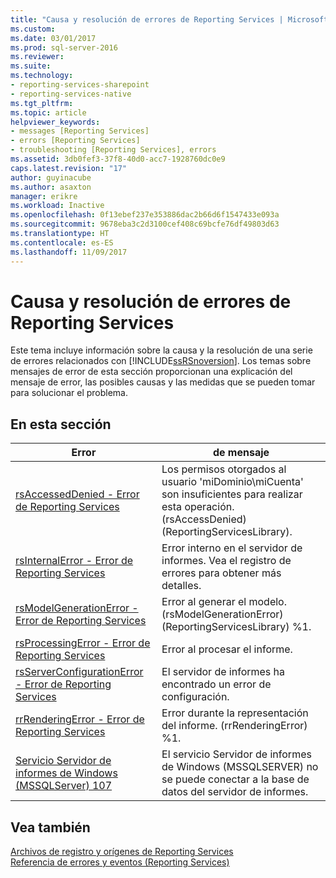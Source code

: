 ```yaml
---
title: "Causa y resolución de errores de Reporting Services | Microsoft Docs"
ms.custom: 
ms.date: 03/01/2017
ms.prod: sql-server-2016
ms.reviewer: 
ms.suite: 
ms.technology:
- reporting-services-sharepoint
- reporting-services-native
ms.tgt_pltfrm: 
ms.topic: article
helpviewer_keywords:
- messages [Reporting Services]
- errors [Reporting Services]
- troubleshooting [Reporting Services], errors
ms.assetid: 3db0fef3-37f8-40d0-acc7-1928760dc0e9
caps.latest.revision: "17"
author: guyinacube
ms.author: asaxton
manager: erikre
ms.workload: Inactive
ms.openlocfilehash: 0f13ebef237e353886dac2b66d6f1547433e093a
ms.sourcegitcommit: 9678eba3c2d3100cef408c69bcfe76df49803d63
ms.translationtype: HT
ms.contentlocale: es-ES
ms.lasthandoff: 11/09/2017
---
```

# <a name="cause-and-resolution-of-reporting-services-errors"></a>Causa y resolución de errores de Reporting Services
  Este tema incluye información sobre la causa y la resolución de una serie de errores relacionados con [!INCLUDE[ssRSnoversion](../../includes/ssrsnoversion-md.md)]. Los temas sobre mensajes de error de esta sección proporcionan una explicación del mensaje de error, las posibles causas y las medidas que se pueden tomar para solucionar el problema.  
  
## <a name="in-this-section"></a>En esta sección  
  
|Error|de mensaje|  
|-----------|-------------|  
|[rsAccessedDenied - Error de Reporting Services](../../reporting-services/troubleshooting/rsaccesseddenied-reporting-services-error.md)|Los permisos otorgados al usuario 'miDominio\miCuenta' son insuficientes para realizar esta operación. (rsAccessDenied) (ReportingServicesLibrary).|  
|[rsInternalError - Error de Reporting Services](../../reporting-services/troubleshooting/rsinternalerror-reporting-services-error.md)|Error interno en el servidor de informes. Vea el registro de errores para obtener más detalles.|  
|[rsModelGenerationError - Error de Reporting Services](../../reporting-services/troubleshooting/rsmodelgenerationerror-reporting-services-error.md)|Error al generar el modelo. (rsModelGenerationError) (ReportingServicesLibrary) %1.|  
|[rsProcessingError - Error de Reporting Services](../../reporting-services/troubleshooting/rsprocessingerror-reporting-services-error.md)|Error al procesar el informe.|  
|[rsServerConfigurationError - Error de Reporting Services](../../reporting-services/troubleshooting/rsserverconfigurationerror-reporting-services-error.md)|El servidor de informes ha encontrado un error de configuración.|  
|[rrRenderingError - Error de Reporting Services](../../reporting-services/troubleshooting/rrrenderingerror-reporting-services-error.md)|Error durante la representación del informe. (rrRenderingError) %1.|  
|[Servicio Servidor de informes de Windows &#40;MSSQLServer&#41; 107](../../reporting-services/troubleshooting/report-server-windows-service-mssqlserver-107.md)|El servicio Servidor de informes de Windows (MSSQLSERVER) no se puede conectar a la base de datos del servidor de informes.|  
  
## <a name="see-also"></a>Vea también  
 [Archivos de registro y orígenes de Reporting Services](../../reporting-services/report-server/reporting-services-log-files-and-sources.md)   
 [Referencia de errores y eventos &#40;Reporting Services&#41;](../../reporting-services/troubleshooting/errors-and-events-reference-reporting-services.md)  
  
  
